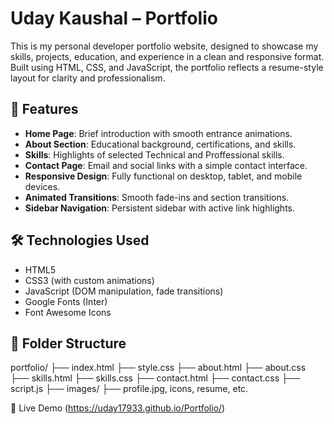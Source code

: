 # Uday Kaushal – Portfolio

This is my personal developer portfolio website, designed to showcase my skills, projects, education, and experience in a clean and responsive format. Built using HTML, CSS, and JavaScript, the portfolio reflects a resume-style layout for clarity and professionalism.

## 📌 Features

- **Home Page**: Brief introduction with smooth entrance animations.
- **About Section**: Educational background, certifications, and skills.
- **Skills**: Highlights of selected Technical and Proffessional skills.
- **Contact Page**: Email and social links with a simple contact interface.
- **Responsive Design**: Fully functional on desktop, tablet, and mobile devices.
- **Animated Transitions**: Smooth fade-ins and section transitions.
- **Sidebar Navigation**: Persistent sidebar with active link highlights.

## 🛠️ Technologies Used

- HTML5
- CSS3 (with custom animations)
- JavaScript (DOM manipulation, fade transitions)
- Google Fonts (Inter)
- Font Awesome Icons

## 📁 Folder Structure
portfolio/
├── index.html
├── style.css
├── about.html
├── about.css
├── skills.html
├── skills.css
├── contact.html
├── contact.css
├── script.js
├── images/
├── profile.jpg, icons, resume, etc.

🔗 Live Demo
(https://uday17933.github.io/Portfolio/)


